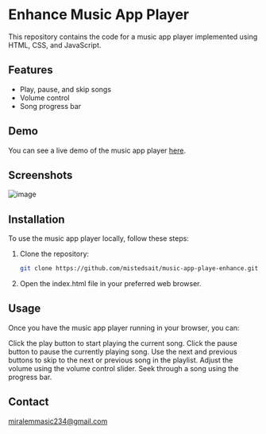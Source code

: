 # Enhance Music App Player

This repository contains the code for a music app player implemented using HTML, CSS, and JavaScript.

## Features

- Play, pause, and skip songs
- Volume control
- Song progress bar

## Demo

You can see a live demo of the music app player [here](https://mistedsait.github.io/music-app-playe-enhance/HCI/).

## Screenshots

![image](https://github.com/mistedsait/enhance/assets/116177160/f5d6a17e-31dd-4c17-b23f-5ddacbd62232)


## Installation

To use the music app player locally, follow these steps:

1. Clone the repository:

   ```bash
   git clone https://github.com/mistedsait/music-app-playe-enhance.git
2. Open the index.html file in your preferred web browser.

## Usage
Once you have the music app player running in your browser, you can:

Click the play button to start playing the current song.
Click the pause button to pause the currently playing song.
Use the next and previous buttons to skip to the next or previous song in the playlist.
Adjust the volume using the volume control slider.
Seek through a song using the progress bar.

## Contact
miralemmasic234@gmail.com

